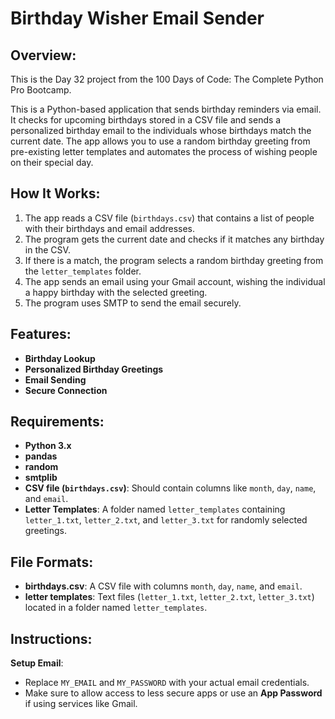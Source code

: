 # **Birthday Wisher Email Sender**

## **Overview:**
This is the Day 32 project from the 100 Days of Code: The Complete Python Pro Bootcamp.

This is a Python-based application that sends birthday reminders via email. It checks for upcoming birthdays stored in a CSV file and sends a personalized birthday email to the individuals whose birthdays match the current date. The app allows you to use a random birthday greeting from pre-existing letter templates and automates the process of wishing people on their special day.

## **How It Works:**
1. The app reads a CSV file (`birthdays.csv`) that contains a list of people with their birthdays and email addresses.
2. The program gets the current date and checks if it matches any birthday in the CSV.
3. If there is a match, the program selects a random birthday greeting from the `letter_templates` folder.
4. The app sends an email using your Gmail account, wishing the individual a happy birthday with the selected greeting.
5. The program uses SMTP to send the email securely.

## **Features:**
- **Birthday Lookup**
- **Personalized Birthday Greetings**
- **Email Sending**
- **Secure Connection**

## **Requirements:**
- **Python 3.x**
- **pandas** 
- **random** 
- **smtplib** 
- **CSV file (`birthdays.csv`)**: Should contain columns like `month`, `day`, `name`, and `email`.
- **Letter Templates**: A folder named `letter_templates` containing `letter_1.txt`, `letter_2.txt`, and `letter_3.txt` for randomly selected greetings.

## **File Formats:**

* **birthdays.csv**: A CSV file with columns `month`, `day`, `name`, and `email`.
* **letter templates**: Text files (`letter_1.txt`, `letter_2.txt`, `letter_3.txt`) located in a folder named `letter_templates`.

## **Instructions:**

**Setup Email**:
   * Replace `MY_EMAIL` and `MY_PASSWORD` with your actual email credentials.
   * Make sure to allow access to less secure apps or use an **App Password** if using services like Gmail.

